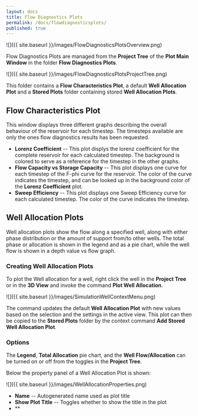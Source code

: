 ```yaml
---
layout: docs
title: Flow Diagnostics Plots
permalink: /docs/flowdiagnosticsplots/
published: true
---
```

![]({{ site.baseurl }}/images/FlowDiagnosticsPlotsOverview.png)

Flow Diagnostics Plots are managed from the **Project Tree** of the **Plot Main Window** in the folder **Flow Diagnostics Plots**.

![]({{ site.baseurl }}/images/FlowDiagnosticsPlotsProjectTree.png)

This folder contains a **Flow Characteristics Plot**, a default **Well Allocation Plot** and a **Stored Plots** folder containing stored **Well Allocation Plots**.

## Flow Characteristics Plot

This window displays three different graphs describing the overall behaviour of the reservoir for each timestep. The timesteps available are only the ones flow diagnostics results has been requested. 

- **Lorenz Coefficient** -- This plot displys the lorenz coefficient for the complete reservoir for each calculated timestep. The background is colored to serve as a reference for the timestep in the other graphs.
- **Flow Capacity vs Storage Capacity** -- This plot displays one curve for each timestep of the F-phi curve for the reservoir. The color of the curve indicates the timestep, and can be looked up in the background color of the **Lorenz Coefficient** plot.
- **Sweep Efficiency** -- This plot displays one Sweep Efficiency curve for each calculated timestep.  The color of the curve indicates the timestep.

## Well Allocation Plots

Well allocation plots show the flow along a specified well, along with either phase distribution or the amount of support from/to other wells. The total phase or allocation is shown in the legend and as a pie chart, while the well flow is shown in a depth value vs flow graph.  

### Creating Well Allocation Plots

To plot the Well allocation for a well, right click the well in the **Project Tree** or in the **3D View** and invoke the command **Plot Well Allocation**.

![]({{ site.baseurl }}/images/SimulationWellContextMenu.png)

The command updates the default **Well Allocation Plot** with new values based on the selection and the settings in the active view. This plot can then be copied to the **Stored Plots** folder by the context command **Add Stored Well Allocation Plot**. 

### Options

The **Legend**, **Total Allocation** pie chart, and the **Well Flow/Allocation** can be turned on or off from the toggles in the **Project Tree**. 

Below the property panel of a Well Allocation Plot is shown:

![]({{ site.baseurl }}/images/WellAllocationProperties.png)

- **Name** -- Autogenerated name used as plot title
- **Show Plot Title** -- Toggles whether to show the title in the plot
- **



